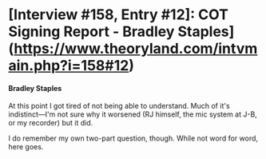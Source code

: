 # [Interview #158, Entry #12]: COT Signing Report - Bradley Staples](https://www.theoryland.com/intvmain.php?i=158#12)

#### Bradley Staples

At this point I got tired of not being able to understand. Much of it's indistinct—I'm not sure why it worsened (RJ himself, the mic system at J-B, or my recorder) but it did.

I do remember my own two-part question, though. While not word for word, here goes.

